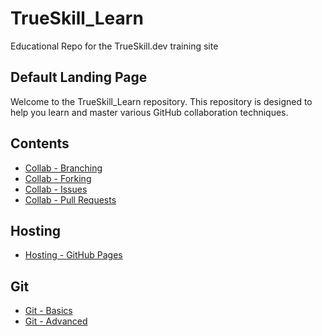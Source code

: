 # TrueSkill_Learn
Educational Repo for the TrueSkill.dev training site

## Default Landing Page
Welcome to the TrueSkill_Learn repository. This repository is designed to help you learn and master various GitHub collaboration techniques.

## Contents

- [Collab - Branching](./collab_branching.md)
- [Collab - Forking](./collab_forking.md)
- [Collab - Issues](./collab_issues.md)
- [Collab - Pull Requests](./collab_pull_requests.md)

## Hosting

- [Hosting - GitHub Pages](./hosting_github_pages.md)

## Git

- [Git - Basics](./git_basics.md)
- [Git - Advanced](./git_advanced.md)
